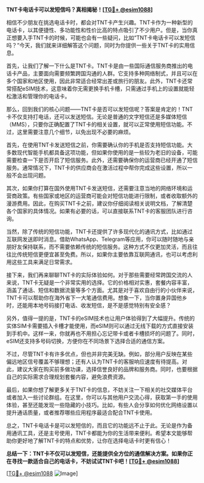 **TNT卡电话卡可以发短信吗？真相揭秘！[[TG💪+ @esim1088](https://t.me/s/esim1088)]**

相信不少朋友在挑选电话卡时，都会对TNT卡产生兴趣。TNT卡作为一种新型的电话卡，以其便捷性、多功能性和性价比高的特点吸引了不少用户。但是，当你真正想要入手TNT卡的时候，可能也会有一些疑问，比如“TNT卡电话卡可以发短信吗？”今天，我们就来详细解答这个问题，同时为你提供一些关于TNT卡的实用信息。

首先，让我们了解一下什么是TNT卡。TNT卡是由一些国际通信服务商推出的电话卡产品，主要面向需要频繁跨国沟通的人群。它支持多种网络制式，并且可以在多个国家和地区使用，因此非常适合经常出差或旅行的朋友。此外，TNT卡还常常搭配eSIM技术，这意味着你无需更换手机卡槽，只需通过手机上的设置就能轻松激活和管理你的电话卡。

那么，回到我们的核心问题——TNT卡是否可以发短信呢？答案是肯定的！TNT卡不仅支持打电话，还可以发送短信。无论是普通的文字短信还是多媒体短信（MMS），只要你正确配置了TNT卡的相关设置，就可以正常使用短信功能。不过，这里需要注意几个细节，以免出现不必要的麻烦。

首先，在使用TNT卡发送短信之前，你需要确认你的手机是否支持短信功能。大多数现代智能手机都具备这项功能，但如果你使用的是一些较为老旧的设备，可能需要检查一下是否开启了短信服务。此外，还需要确保你的运营商已经开通了短信服务。通常情况下，TNT卡的供应商会在激活过程中帮你完成这些设置，所以一般不会出现问题。

其次，如果你打算在国外使用TNT卡发送短信，还需要注意当地的网络环境和运营商政策。有些国家或地区的运营商可能会对短信功能进行限制，或者收取额外的漫游费用。因此，在购买TNT卡之前，建议你仔细阅读相关说明文档，了解清楚各个国家的具体情况。如果有必要的话，可以直接联系TNT卡的客服团队进行咨询。

当然，除了传统的短信功能，TNT卡还提供了许多现代化的通讯方式，比如通过互联网发送即时消息。借助WhatsApp、Telegram等应用，你可以随时随地与亲朋好友保持联系，而不需要依赖传统的短信服务。这种方式不仅更加灵活，而且往往比传统短信更便宜甚至免费。所以，如果你主要依靠互联网通讯，也可以考虑利用这些工具来满足日常需求。

接下来，我们再来聊聊TNT卡的实际体验如何。对于那些需要经常跨国交流的人来说，TNT卡无疑是一个非常实用的选择。它的价格相对实惠，套餐内容丰富，涵盖了通话、短信和数据流量等多个方面。尤其是对于喜欢自由行的小伙伴来说，TNT卡可以帮助你在海外省下一大笔通信费用。想象一下，当你置身异国他乡时，还能用本地号码接打电话、收发短信，是不是感觉特别有安全感？

另外，值得一提的是，TNT卡的eSIM技术也让用户体验得到了大幅提升。传统的实体SIM卡需要插入卡槽才能使用，而eSIM则可以通过无线下载的方式直接安装到手机中。这样一来，你就再也不用担心忘记带卡或者卡槽损坏的问题了。同时，eSIM还支持多号码切换，方便你在不同场景下选择合适的通信方案。

不过，尽管TNT卡有许多优点，但也并非完美无缺。例如，部分用户反映在某些偏远地区信号覆盖不够理想；还有人认为TNT卡的客服响应速度有待提高。对此，建议大家在购买前多做功课，选择信誉良好的品牌和服务商。同时，也要根据自己的实际需求合理规划套餐内容，避免浪费资源。

最后，如果你想了解更多关于TNT卡的信息，不妨关注一下相关的社交媒体平台或者加入一些讨论群组。在这里，你可以与其他用户交流心得，获取第一手的使用体验，甚至还能发现一些隐藏的小技巧。比如，有些人会分享如何优化网络设置以提升通话质量，或者推荐哪些应用程序最适合配合TNT卡使用。

总之，TNT卡电话卡是可以发短信的，而且它的功能远不止于此。无论是作为备用通讯工具，还是主号使用，TNT卡都能为你的生活带来便利。希望本文能够帮助你更好地了解TNT卡的特点和优势，让你在选择电话卡时更有信心！

**总结一下：TNT卡不仅可以发短信，还能提供全方位的通信解决方案。如果你正在寻找一款适合自己的电话卡，不妨试试TNT卡吧！[[TG💪+ @esim1088](https://t.me/s/esim1088)]**

[[TG💪+ @esim1088](https://t.me/s/esim1088) ![Image](https://i.postimg.cc/4NQfJmqS/Snipaste-2025-05-13-00-14-12.png)]